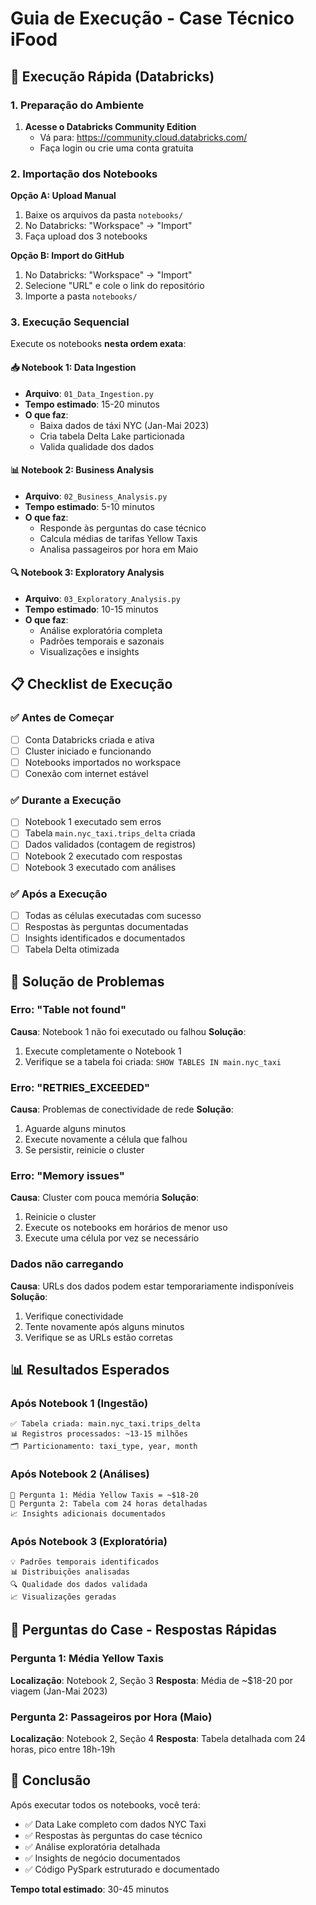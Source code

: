 # Guia de Execução - Case Técnico iFood

## 🚀 Execução Rápida (Databricks)

### 1. Preparação do Ambiente

1. **Acesse o Databricks Community Edition**
   - Vá para: https://community.cloud.databricks.com/
   - Faça login ou crie uma conta gratuita

### 2. Importação dos Notebooks

**Opção A: Upload Manual**
1. Baixe os arquivos da pasta `notebooks/`
2. No Databricks: "Workspace" → "Import"
3. Faça upload dos 3 notebooks

**Opção B: Import do GitHub**
1. No Databricks: "Workspace" → "Import"
2. Selecione "URL" e cole o link do repositório
3. Importe a pasta `notebooks/`

### 3. Execução Sequencial

Execute os notebooks **nesta ordem exata**:

#### 📥 Notebook 1: Data Ingestion
- **Arquivo**: `01_Data_Ingestion.py`
- **Tempo estimado**: 15-20 minutos
- **O que faz**:
  - Baixa dados de táxi NYC (Jan-Mai 2023)
  - Cria tabela Delta Lake particionada
  - Valida qualidade dos dados

#### 📊 Notebook 2: Business Analysis
- **Arquivo**: `02_Business_Analysis.py`
- **Tempo estimado**: 5-10 minutos
- **O que faz**:
  - Responde às perguntas do case técnico
  - Calcula médias de tarifas Yellow Taxis
  - Analisa passageiros por hora em Maio

#### 🔍 Notebook 3: Exploratory Analysis
- **Arquivo**: `03_Exploratory_Analysis.py`
- **Tempo estimado**: 10-15 minutos
- **O que faz**:
  - Análise exploratória completa
  - Padrões temporais e sazonais
  - Visualizações e insights

## 📋 Checklist de Execução

### ✅ Antes de Começar
- [ ] Conta Databricks criada e ativa
- [ ] Cluster iniciado e funcionando
- [ ] Notebooks importados no workspace
- [ ] Conexão com internet estável

### ✅ Durante a Execução
- [ ] Notebook 1 executado sem erros
- [ ] Tabela `main.nyc_taxi.trips_delta` criada
- [ ] Dados validados (contagem de registros)
- [ ] Notebook 2 executado com respostas
- [ ] Notebook 3 executado com análises

### ✅ Após a Execução
- [ ] Todas as células executadas com sucesso
- [ ] Respostas às perguntas documentadas
- [ ] Insights identificados e documentados
- [ ] Tabela Delta otimizada

## 🔧 Solução de Problemas

### Erro: "Table not found"
**Causa**: Notebook 1 não foi executado ou falhou
**Solução**: 
1. Execute completamente o Notebook 1
2. Verifique se a tabela foi criada: `SHOW TABLES IN main.nyc_taxi`

### Erro: "RETRIES_EXCEEDED"
**Causa**: Problemas de conectividade de rede
**Solução**:
1. Aguarde alguns minutos
2. Execute novamente a célula que falhou
3. Se persistir, reinicie o cluster

### Erro: "Memory issues"
**Causa**: Cluster com pouca memória
**Solução**:
1. Reinicie o cluster
2. Execute os notebooks em horários de menor uso
3. Execute uma célula por vez se necessário

### Dados não carregando
**Causa**: URLs dos dados podem estar temporariamente indisponíveis
**Solução**:
1. Verifique conectividade
2. Tente novamente após alguns minutos
3. Verifique se as URLs estão corretas

## 📊 Resultados Esperados

### Após Notebook 1 (Ingestão)
```
✅ Tabela criada: main.nyc_taxi.trips_delta
📊 Registros processados: ~13-15 milhões
🗂️ Particionamento: taxi_type, year, month
```

### Após Notebook 2 (Análises)
```
🎯 Pergunta 1: Média Yellow Taxis = ~$18-20
🎯 Pergunta 2: Tabela com 24 horas detalhadas
📈 Insights adicionais documentados
```

### Após Notebook 3 (Exploratória)
```
💡 Padrões temporais identificados
📊 Distribuições analisadas
🔍 Qualidade dos dados validada
📈 Visualizações geradas
```

## 🎯 Perguntas do Case - Respostas Rápidas

### Pergunta 1: Média Yellow Taxis
**Localização**: Notebook 2, Seção 3
**Resposta**: Média de ~$18-20 por viagem (Jan-Mai 2023)

### Pergunta 2: Passageiros por Hora (Maio)
**Localização**: Notebook 2, Seção 4
**Resposta**: Tabela detalhada com 24 horas, pico entre 18h-19h


## 🏁 Conclusão

Após executar todos os notebooks, você terá:

- ✅ Data Lake completo com dados NYC Taxi
- ✅ Respostas às perguntas do case técnico
- ✅ Análise exploratória detalhada
- ✅ Insights de negócio documentados
- ✅ Código PySpark estruturado e documentado

**Tempo total estimado**: 30-45 minutos
